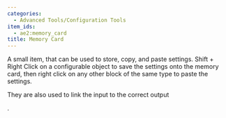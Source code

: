 ```yaml
---
categories:
  - Advanced Tools/Configuration Tools
item_ids:
  - ae2:memory_card
title: Memory Card
---
```


A small item, that can be used to store, copy, and paste settings. Shift +
Right Click on a configurable object to save the settings onto the memory
card, then right click on any other block of the same type to paste the
settings.

They are also used to link the input <ItemLink
id="me_p2p_tunnel"/> to the correct output

<ItemLink id="me_p2p_tunnel" />.

<RecipeFor id="memory_card" />
